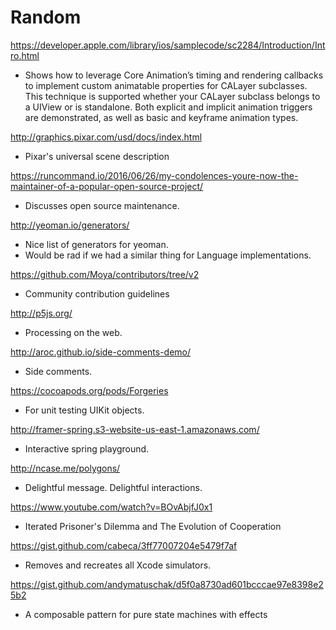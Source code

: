 # Random

https://developer.apple.com/library/ios/samplecode/sc2284/Introduction/Intro.html

- Shows how to leverage Core Animation’s timing and rendering callbacks to implement custom animatable properties for CALayer subclasses. This technique is supported whether your CALayer subclass belongs to a UIView or is standalone. Both explicit and implicit animation triggers are demonstrated, as well as basic and keyframe animation types.

http://graphics.pixar.com/usd/docs/index.html

- Pixar's universal scene description

https://runcommand.io/2016/06/26/my-condolences-youre-now-the-maintainer-of-a-popular-open-source-project/

- Discusses open source maintenance.

http://yeoman.io/generators/

- Nice list of generators for yeoman.
- Would be rad if we had a similar thing for Language implementations.

https://github.com/Moya/contributors/tree/v2

- Community contribution guidelines

http://p5js.org/

- Processing on the web.

http://aroc.github.io/side-comments-demo/

- Side comments.

https://cocoapods.org/pods/Forgeries

- For unit testing UIKit objects.

http://framer-spring.s3-website-us-east-1.amazonaws.com/

- Interactive spring playground.

http://ncase.me/polygons/

- Delightful message. Delightful interactions.

https://www.youtube.com/watch?v=BOvAbjfJ0x1

- Iterated Prisoner's Dilemma and The Evolution of Cooperation

https://gist.github.com/cabeca/3ff77007204e5479f7af

- Removes and recreates all Xcode simulators.

https://gist.github.com/andymatuschak/d5f0a8730ad601bcccae97e8398e25b2

- A composable pattern for pure state machines with effects
